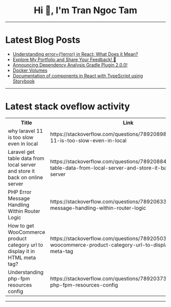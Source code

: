 <h1 align="center">Hi 👋, I'm Tran Ngoc Tam</h1>

---

# Latest Blog Posts 
<!-- BLOG-POST-LIST:START -->
- [Understanding error={!!error} in React: What Does it Mean?](https://dev.to/padmajothi_athimoolam_23d/understanding-errorerror-in-react-what-does-it-mean-3i6e)
- [Explore My Portfolio and Share Your Feedback! 🕺](https://dev.to/majdsufian/explore-my-portfolio-and-share-your-feedback-mp5)
- [Announcing Dependency Analysis Gradle Plugin 2.0.0!](https://dev.to/autonomousapps/announcing-dependency-analysis-gradle-plugin-200-426c)
- [Docker Volumes](https://dev.to/gcharalla_/docker-volumes-2pge)
- [Documentation of components in React with TypeScript using Storybook](https://dev.to/griseduardo/documentation-of-components-in-react-with-typescript-using-storybook-31hm)
<!-- BLOG-POST-LIST:END -->

---

# Latest stack oveflow activity
<table>
  <tr><th>Title</th><th>Link</th></tr>
  <!-- STACKOVERFLOW:START --><tr><td>why laravel 11 is too slow even in local</td><td>https://stackoverflow.com/questions/78920898/why-laravel-11-is-too-slow-even-in-local</td></tr><tr><td>Laravel get table data from local server and store it back on online server</td><td>https://stackoverflow.com/questions/78920884/laravel-get-table-data-from-local-server-and-store-it-back-on-online-server</td></tr><tr><td>PHP Error Message Handling Within Router Logic</td><td>https://stackoverflow.com/questions/78920633/php-error-message-handling-within-router-logic</td></tr><tr><td>How to get WooCommerce product category url to display it in HTML meta tag?</td><td>https://stackoverflow.com/questions/78920503/how-to-get-woocommerce-product-category-url-to-display-it-in-html-meta-tag</td></tr><tr><td>Understanding php-fpm resources config</td><td>https://stackoverflow.com/questions/78920373/understanding-php-fpm-resources-config</td></tr><!-- STACKOVERFLOW:END -->
</table>

---


